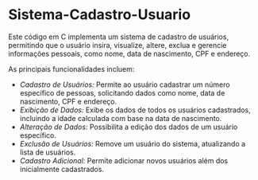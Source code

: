 # Sistema-Cadastro-Usuario
Este código em C implementa um sistema de cadastro de usuários, permitindo que o usuário insira, visualize, altere, exclua e gerencie informações pessoais, como nome, data de nascimento, CPF e endereço. 

As principais funcionalidades incluem:
- *Cadastro de Usuários:* Permite ao usuário cadastrar um número específico de pessoas, solicitando dados como nome, data de nascimento, CPF e endereço.
- *Exibição de Dados:* Exibe os dados de todos os usuários cadastrados, incluindo a idade calculada com base na data de nascimento.
- *Alteração de Dados:* Possibilita a edição dos dados de um usuário específico.
- *Exclusão de Usuários:* Remove um usuário do sistema, atualizando a lista de usuários.
- *Cadastro Adicional:* Permite adicionar novos usuários além dos inicialmente cadastrados.


